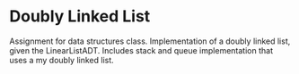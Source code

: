 # Doubly Linked List
Assignment for data structures class. Implementation of a doubly linked list, given the LinearListADT. Includes stack and queue implementation that uses a my doubly linked list.
